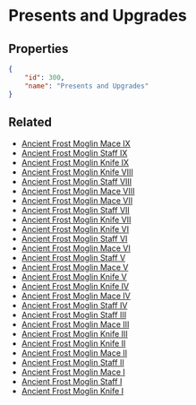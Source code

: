 # Presents and Upgrades

<no description available>

## Properties

```json
{
    "id": 300,
    "name": "Presents and Upgrades"
}
```

## Related

- [Ancient Frost Moglin Mace IX](../items/18579-ancient-frost-moglin-mace-ix.md)
- [Ancient Frost Moglin Staff IX](../items/18588-ancient-frost-moglin-staff-ix.md)
- [Ancient Frost Moglin Knife IX](../items/18597-ancient-frost-moglin-knife-ix.md)
- [Ancient Frost Moglin Knife VIII](../items/18596-ancient-frost-moglin-knife-viii.md)
- [Ancient Frost Moglin Staff VIII](../items/18587-ancient-frost-moglin-staff-viii.md)
- [Ancient Frost Moglin Mace VIII](../items/18578-ancient-frost-moglin-mace-viii.md)
- [Ancient Frost Moglin Mace VII](../items/18577-ancient-frost-moglin-mace-vii.md)
- [Ancient Frost Moglin Staff VII](../items/18586-ancient-frost-moglin-staff-vii.md)
- [Ancient Frost Moglin Knife VII](../items/18595-ancient-frost-moglin-knife-vii.md)
- [Ancient Frost Moglin Knife VI](../items/18594-ancient-frost-moglin-knife-vi.md)
- [Ancient Frost Moglin Staff VI](../items/18585-ancient-frost-moglin-staff-vi.md)
- [Ancient Frost Moglin Mace VI](../items/18576-ancient-frost-moglin-mace-vi.md)
- [Ancient Frost Moglin Staff V](../items/18584-ancient-frost-moglin-staff-v.md)
- [Ancient Frost Moglin Mace V](../items/18575-ancient-frost-moglin-mace-v.md)
- [Ancient Frost Moglin Knife V](../items/18593-ancient-frost-moglin-knife-v.md)
- [Ancient Frost Moglin Knife IV](../items/18592-ancient-frost-moglin-knife-iv.md)
- [Ancient Frost Moglin Mace IV](../items/18574-ancient-frost-moglin-mace-iv.md)
- [Ancient Frost Moglin Staff IV](../items/18583-ancient-frost-moglin-staff-iv.md)
- [Ancient Frost Moglin Staff III](../items/18582-ancient-frost-moglin-staff-iii.md)
- [Ancient Frost Moglin Mace III](../items/18573-ancient-frost-moglin-mace-iii.md)
- [Ancient Frost Moglin Knife III](../items/18591-ancient-frost-moglin-knife-iii.md)
- [Ancient Frost Moglin Knife II](../items/18590-ancient-frost-moglin-knife-ii.md)
- [Ancient Frost Moglin Mace II](../items/18572-ancient-frost-moglin-mace-ii.md)
- [Ancient Frost Moglin Staff II](../items/18581-ancient-frost-moglin-staff-ii.md)
- [Ancient Frost Moglin Mace I](../items/18571-ancient-frost-moglin-mace-i.md)
- [Ancient Frost Moglin Staff I](../items/18580-ancient-frost-moglin-staff-i.md)
- [Ancient Frost Moglin Knife I](../items/18589-ancient-frost-moglin-knife-i.md)

